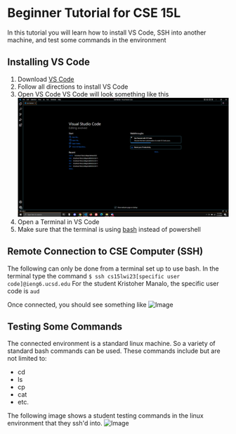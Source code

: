 # Beginner Tutorial for CSE 15L

In this tutorial you will learn how to install VS Code, SSH into another machine, and test some commands in the environment

## Installing VS Code

1. Download [VS Code](https://code.visualstudio.com/)
2. Follow all directions to install VS Code
3. Open VS Code
    VS Code will look something like this
![Image](https://github.com/KristopherManalo/cse15l-lab-reports/blob/main/TutorialImages/VSCODE.png?raw=true)
4. Open a Terminal in VS Code
5. Make sure that the terminal is using [bash](https://stackoverflow.com/questions/42606837/how-do-i-use-bash-on-windows-from-the-visual-studio-code-integrated-terminal/50527994#50527994) instead of powershell

## Remote Connection to CSE Computer (SSH)

The following can only be done from a terminal set up to use bash.
In the terminal type the command
```$ ssh cs15lwi23[specific user code]@ieng6.ucsd.edu```
For the student Kristoher Manalo, the specific user code is ```aud```

Once connected, you should see something like
![Image](https://github.com/KristopherManalo/cse15l-lab-reports/blob/main/TutorialImages/SSH.png?raw=true)

## Testing Some Commands

The connected environment is a standard linux machine.
So a variety of standard bash commands can be used.
These commands include but are not limited to:
* cd
* ls
* cp
* cat
* etc.

The following image shows a student testing commands in the linux environment that they ssh'd into.
![Image](https://github.com/KristopherManalo/cse15l-lab-reports/blob/main/TutorialImages/test.png?raw=true)


